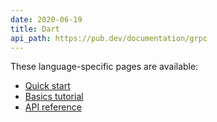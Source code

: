 ```yaml
---
date: 2020-06-19
title: Dart
api_path: https://pub.dev/documentation/grpc
---
```


These language-specific pages are available:

- [Quick start](quickstart)
- [Basics tutorial](basics)
- [API reference](api)
